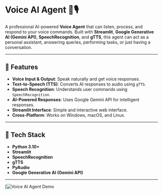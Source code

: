 # Voice AI Agent 🤖🎙️

A professional AI-powered **Voice Agent** that can listen, process, and respond to your voice commands. Built with **Streamlit**, **Google Generative AI (Gemini API)**, **SpeechRecognition**, and **gTTS**, this agent can act as a personal assistant, answering queries, performing tasks, or just having a conversation.

---

## 🚀 Features

- **Voice Input & Output**: Speak naturally and get voice responses.
- **Text-to-Speech (TTS)**: Converts AI responses to audio using `gTTS`.
- **Speech Recognition**: Understands user commands using `SpeechRecognition`.
- **AI-Powered Responses**: Uses Google Gemini API for intelligent responses.
- **Streamlit Interface**: Simple and interactive web interface.
- **Cross-Platform**: Works on Windows, macOS, and Linux.

---

## 🎯 Tech Stack

- **Python 3.10+**
- **Streamlit**
- **SpeechRecognition**
- **gTTS**
- **PyAudio**
- **Google Generative AI (Gemini API)**

---

[![Voice AI Agent Demo](https://agent-voice.streamlit.app/)

